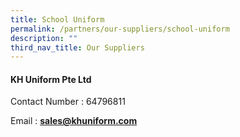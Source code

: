 ```yaml
---
title: School Uniform
permalink: /partners/our-suppliers/school-uniform
description: ""
third_nav_title: Our Suppliers
---
```

<h4><strong>KH Uniform Pte Ltd</strong></h4>
<p>Contact Number : 64796811</p>
<p>Email : <strong><a href="mailto:sales@khuniform.com" target="">sales@khuniform.com</a></strong></p>